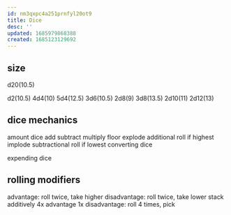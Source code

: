 ```yaml
---
id: nm3qxpc4a251prnfyl20ot9
title: Dice
desc: ''
updated: 1685979868388
created: 1685123129692
---
```


## size
d20(10.5)

d2(10.5)
4d4(10) 5d4(12.5)
3d6(10.5)
2d8(9) 3d8(13.5)
2d10(11)
2d12(13)
## dice mechanics
amount dice
  add
  subtract
  multiply
  floor
  explode additional roll if highest
  implode subtractional roll if lowest
converting dice

expending dice

## rolling modifiers
advantage: roll twice, take higher
disadvantage: roll twice, take lower
  stack additively
  4x advantage 1x disadvantage: roll 4 times, pick